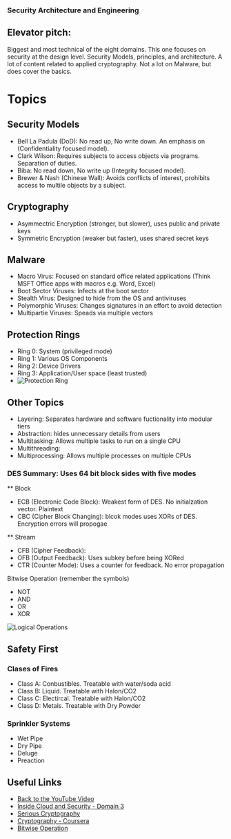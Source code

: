 ### Security Architecture and Engineering

## Elevator pitch: 
Biggest and most technical of the eight domains. This one focuses on security at the design level. Security Models, principles, and architecture. A lot of content related to applied cryptography. Not a lot on Malware, but does cover the basics.


# Topics

## Security Models
- Bell La Padula (DoD): No read up, No write down. An emphasis on (Confidentiality focused model).
- Clark Wilson: Requires subjects to access objects via programs. Separation of duties.
- Biba: No read down, No write up (Integrity focused model).
- Brewer & Nash (Chinese Wall): Avoids conflicts of interest, prohibits access to multile objects by a subject.

## Cryptography
- Asymmectric Encryption (stronger, but slower), uses public and private keys
- Symmetric Encryption (weaker but faster), uses shared secret keys

## Malware
- Macro Virus: Focused on standard office related applications (Think MSFT Office apps with macros e.g. Word, Excel)
- Boot Sector Viruses: Infects at the boot sector
- Stealth Virus: Designed to hide from the OS and antiviruses
- Polymorphic Viruses: Changes signatures in an effort to avoid detection
- Multipartie Viruses: Speads via multiple vectors

## Protection Rings
- Ring 0: System (privileged mode)
- Ring 1: Various OS Components
- Ring 2: Device Drivers
- Ring 3: Application/User space (least trusted)
- ![Protection Ring](https://upload.wikimedia.org/wikipedia/commons/thumb/2/2f/Priv_rings.svg/600px-Priv_rings.svg.png)

## Other Topics
- Layering: Separates hardware and software fuctionality into modular tiers
- Abstraction: hides unnecessary details from users
- Multitasking: Allows multiple tasks to run on a single CPU
- Multithreading: 
- Multiprocessing: Allows multiple processes on multiple CPUs


### DES Summary: Uses 64 bit block sides with five modes
** Block
- ECB (Electronic Code Block): Weakest form of DES. No initialzation vector. Plaintext
- CBC (Cipher Block Changing): blcok modes uses XORs of DES. Encryption errors will propogae

** Stream
- CFB (Cipher Feedback): 
- OFB (Output Feedback): Uses subkey before being XORed
- CTR (Counter Mode): Uses a counter for feedback. No error propagation

Bitwise Operation (remember the symbols)
- NOT 
- AND
- OR
- XOR

![Logical Operations](https://www.researchgate.net/profile/Shaveta-Thakral/publication/307084597/figure/tbl2/AS:667033544978441@1536044598645/Function-Table-for-Logical-Operations.png)


## Safety First
### Clases of Fires
- Class A: Conbustibles. Treatable with water/soda acid
- Class B: Liquid. Treatable with Halon/CO2
- Class C: Electircal. Treatable with Halon/CO2
- Class D: Metals. Treatable with Dry Powder

### Sprinkler Systems
- Wet Pipe
- Dry Pipe
- Deluge
- Preaction
## Useful Links

- [Back to the YouTube Video]()
- [Inside Cloud and Security - Domain 3](https://www.youtube.com/watch?v=iEBHjVcu_8s&list=PL7XJSuT7Dq_XPK_qmYMqfiBjbtHJRWigD&index=14)
- [Serious Cryptography](https://nostarch.com/seriouscrypto)
- [Cryptography - Coursera](https://www.coursera.org/learn/crypto)
- [Bitwise Operation](https://en.wikipedia.org/wiki/Bitwise_operation)
